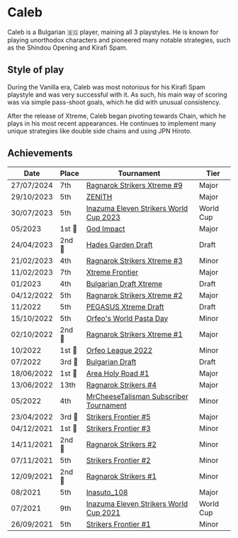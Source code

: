# Caleb

Caleb is a Bulgarian :bulgaria: player, maining all 3 playstyles.
He is known for playing unorthodox characters 
and pioneered many notable strategies, such as the Shindou Opening and Kirafi Spam.

## Style of play

During the Vanilla era, Caleb was most notorious for his Kirafi Spam playstyle and was very successful with it. As such, his main way of scoring was via simple pass-shoot goals, which he did with unusual consistency.

After the release of Xtreme, Caleb began pivoting towards Chain, which he plays in his most recent appearances. He continues to implement many unique strategies like double side chains and using JPN Hiroto.

## Achievements

|Date|Place|Tournament|Tier|
|-|-|-|-|
| 27/07/2024 | 7th | [Ragnarok Strikers Xtreme #9](../../tournaments/ragna/ragnax9.md) | Major |
| 29/10/2023 | 5th | [ZENITH](../../tournaments/misc/zenith1.md) | Major |
| 30/07/2023 | 5th | [Inazuma Eleven Strikers World Cup 2023](../../tournaments/worldcup23.md) | World Cup |
| 05/2023 |1st :1st_place_medal: | [God Impact](../../tournaments/misc/godimpact.md) | Major |
| 24/04/2023 |2nd :2nd_place_medal: | [Hades Garden Draft](../../tournaments/draft/hgdraft.md) | Draft |
| 21/02/2023 | 4th | [Ragnarok Strikers Xtreme #3](../../tournaments/ragna/ragnax3.md) | Minor |
| 11/02/2023 | 7th | [Xtreme Frontier](../../tournaments/sf/xf.md) | Major |
| 01/2023 | 4th | [Bulgarian Draft Xtreme](../../tournaments/draft/bgdraftx.md) | Draft |
| 04/12/2022 | 5th | [Ragnarok Strikers Xtreme #2](../../tournaments/ragna/ragnax2.md) | Major |
| 11/2022 | 5th | [PEGASUS Xtreme Draft](../../tournaments/draft/pegasusdraft.md) | Draft | 
| 15/10/2022 | 5th | [Orfeo's World Pasta Day](../../tournaments/orfeo/orfeopasta.md) | Minor |
| 02/10/2022 |2nd :2nd_place_medal: | [Ragnarok Strikers Xtreme #1](../../tournaments/ragna/ragnax1.md) | Major |
| 10/2022 |1st :1st_place_medal:| [Orfeo League 2022](../../tournaments/orfeo/orfeoleague.md) | Minor | 
| 07/2022 |3rd :3rd_place_medal: | [Bulgarian Draft](../../tournaments/draft/bgdraft.md) | Draft |
| 18/06/2022 |1st :1st_place_medal: | [Area Holy Road #1](../../tournaments/area/holyroad1.md) | Major |
| 13/06/2022 | 13th | [Ragnarok Strikers #4](../../tournaments/ragna/ragna4.md) | Major |
| 05/2022 | 4th | [MrCheeseTalisman Subscriber Tournament](../../tournaments/misc/cheesesub.md) | Minor |
| 23/04/2022 |3rd :3rd_place_medal: | [Strikers Frontier #5](../../tournaments/sf/sf5.md) | Major |
| 04/12/2021 |1st :1st_place_medal: | [Strikers Frontier #3](../../tournaments/sf/sf3.md) | Minor |
| 14/11/2021 |2nd :2nd_place_medal: | [Ragnarok Strikers #2](../../tournaments/ragna/ragna2.md) | Minor |
| 07/11/2021 | 5th | [Strikers Frontier #2](../../tournaments/sf/sf2.md) | Minor |
| 12/09/2021 |2nd :2nd_place_medal: | [Ragnarok Strikers #1](../../tournaments/ragna/ragna1.md) | Minor |
| 08/2021 | 5th | [Inasuto_108](../../tournaments/misc/108.md) | Major |
| 07/2021 | 9th | [Inazuma Eleven Strikers World Cup 2021](../../tournaments/worldcup21.md) | World Cup |
| 26/09/2021 | 5th | [Strikers Frontier #1](../../tournaments/sf/sf1.md) | Minor |
